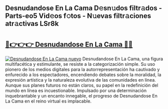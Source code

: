 ## Desnudandose En La Cama D𝚎sn𝚞dos filtr𝚊dos - Parts-eo5 Vid𝚎os f𝚘tos - N𝚞evas filtr𝚊ciones atr𝚊ctivas LSr8k

# <h2><a href="http://mb8weg.tromn.icu/?c=Desnudandose+En+La+Cama">🔗👉👉👉 Desnudandose En La Cama 🔗🔗</a></h2>

[![Desnudandose En La Cama nuevo](https://i.imgur.com/pEAQMta.gif)](http://mb8weg.tromn.icu/?c=Desnudandose+En+La+Cama)
Desnudandose En La Cama, una figura multifacética y estimulante, se resiste a la categorización simple. Su uso pionero de los medios digitales para la autorrepresentación ha cautivado y enfurecido a los espectadores, encendiendo debates sobre la moralidad, la expresión artística y la naturaleza evolutiva de las comunidades en línea. Aunque sus planes futuros no están claros, su papel en la redefinición del mundo en línea es incuestionable. Impulsado por una determinación inquebrantable y un encanto innegable, el progreso de Desnudandose En La Cama en el reino virtual es implacable.
